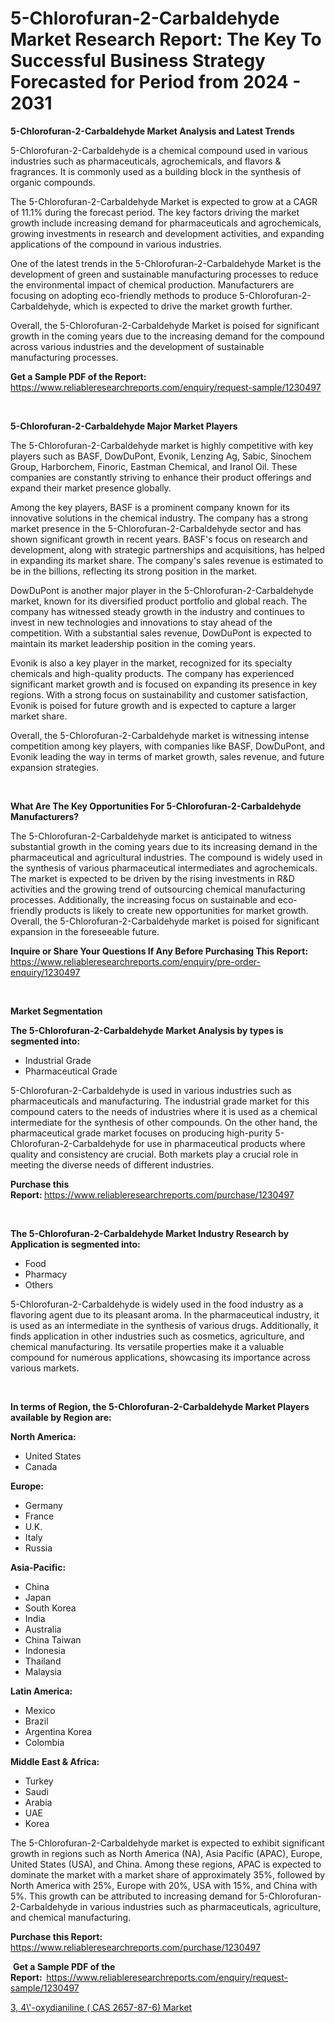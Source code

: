 <p><h1>5-Chlorofuran-2-Carbaldehyde Market Research Report: The Key To Successful Business Strategy Forecasted for Period from 2024 - 2031</h1></p><p><strong>5-Chlorofuran-2-Carbaldehyde Market Analysis and Latest Trends</strong></p>
<p><p>5-Chlorofuran-2-Carbaldehyde is a chemical compound used in various industries such as pharmaceuticals, agrochemicals, and flavors & fragrances. It is commonly used as a building block in the synthesis of organic compounds.</p><p>The 5-Chlorofuran-2-Carbaldehyde Market is expected to grow at a CAGR of 11.1% during the forecast period. The key factors driving the market growth include increasing demand for pharmaceuticals and agrochemicals, growing investments in research and development activities, and expanding applications of the compound in various industries.</p><p>One of the latest trends in the 5-Chlorofuran-2-Carbaldehyde Market is the development of green and sustainable manufacturing processes to reduce the environmental impact of chemical production. Manufacturers are focusing on adopting eco-friendly methods to produce 5-Chlorofuran-2-Carbaldehyde, which is expected to drive the market growth further.</p><p>Overall, the 5-Chlorofuran-2-Carbaldehyde Market is poised for significant growth in the coming years due to the increasing demand for the compound across various industries and the development of sustainable manufacturing processes.</p></p>
<p><strong>Get a Sample PDF of the Report:&nbsp;</strong> <a href="https://www.reliableresearchreports.com/enquiry/request-sample/1230497">https://www.reliableresearchreports.com/enquiry/request-sample/1230497</a></p>
<p>&nbsp;</p>
<p><strong>5-Chlorofuran-2-Carbaldehyde Major Market Players</strong></p>
<p><p>The 5-Chlorofuran-2-Carbaldehyde market is highly competitive with key players such as BASF, DowDuPont, Evonik, Lenzing Ag, Sabic, Sinochem Group, Harborchem, Finoric, Eastman Chemical, and Iranol Oil. These companies are constantly striving to enhance their product offerings and expand their market presence globally.</p><p>Among the key players, BASF is a prominent company known for its innovative solutions in the chemical industry. The company has a strong market presence in the 5-Chlorofuran-2-Carbaldehyde sector and has shown significant growth in recent years. BASF's focus on research and development, along with strategic partnerships and acquisitions, has helped in expanding its market share. The company's sales revenue is estimated to be in the billions, reflecting its strong position in the market.</p><p>DowDuPont is another major player in the 5-Chlorofuran-2-Carbaldehyde market, known for its diversified product portfolio and global reach. The company has witnessed steady growth in the industry and continues to invest in new technologies and innovations to stay ahead of the competition. With a substantial sales revenue, DowDuPont is expected to maintain its market leadership position in the coming years.</p><p>Evonik is also a key player in the market, recognized for its specialty chemicals and high-quality products. The company has experienced significant market growth and is focused on expanding its presence in key regions. With a strong focus on sustainability and customer satisfaction, Evonik is poised for future growth and is expected to capture a larger market share.</p><p>Overall, the 5-Chlorofuran-2-Carbaldehyde market is witnessing intense competition among key players, with companies like BASF, DowDuPont, and Evonik leading the way in terms of market growth, sales revenue, and future expansion strategies.</p></p>
<p>&nbsp;</p>
<p><strong>What Are The Key Opportunities For 5-Chlorofuran-2-Carbaldehyde Manufacturers?</strong></p>
<p><p>The 5-Chlorofuran-2-Carbaldehyde market is anticipated to witness substantial growth in the coming years due to its increasing demand in the pharmaceutical and agricultural industries. The compound is widely used in the synthesis of various pharmaceutical intermediates and agrochemicals. The market is expected to be driven by the rising investments in R&D activities and the growing trend of outsourcing chemical manufacturing processes. Additionally, the increasing focus on sustainable and eco-friendly products is likely to create new opportunities for market growth. Overall, the 5-Chlorofuran-2-Carbaldehyde market is poised for significant expansion in the foreseeable future.</p></p>
<p><strong>Inquire or Share Your Questions If Any Before Purchasing This Report:</strong> <a href="https://www.reliableresearchreports.com/enquiry/pre-order-enquiry/1230497">https://www.reliableresearchreports.com/enquiry/pre-order-enquiry/1230497</a></p>
<p>&nbsp;</p>
<p><strong>Market Segmentation</strong></p>
<p><strong>The 5-Chlorofuran-2-Carbaldehyde Market Analysis by types is segmented into:</strong></p>
<p><ul><li>Industrial Grade</li><li>Pharmaceutical Grade</li></ul></p>
<p><p>5-Chlorofuran-2-Carbaldehyde is used in various industries such as pharmaceuticals and manufacturing. The industrial grade market for this compound caters to the needs of industries where it is used as a chemical intermediate for the synthesis of other compounds. On the other hand, the pharmaceutical grade market focuses on producing high-purity 5-Chlorofuran-2-Carbaldehyde for use in pharmaceutical products where quality and consistency are crucial. Both markets play a crucial role in meeting the diverse needs of different industries.</p></p>
<p><strong>Purchase this Report:&nbsp;</strong><a href="https://www.reliableresearchreports.com/purchase/1230497">https://www.reliableresearchreports.com/purchase/1230497</a></p>
<p>&nbsp;</p>
<p><strong>The 5-Chlorofuran-2-Carbaldehyde Market Industry Research by Application is segmented into:</strong></p>
<p><ul><li>Food</li><li>Pharmacy</li><li>Others</li></ul></p>
<p><p>5-Chlorofuran-2-Carbaldehyde is widely used in the food industry as a flavoring agent due to its pleasant aroma. In the pharmaceutical industry, it is used as an intermediate in the synthesis of various drugs. Additionally, it finds application in other industries such as cosmetics, agriculture, and chemical manufacturing. Its versatile properties make it a valuable compound for numerous applications, showcasing its importance across various markets.</p></p>
<p>&nbsp;</p>
<p><strong>In terms of Region, the 5-Chlorofuran-2-Carbaldehyde Market Players available by Region are:</strong></p>
<p>
    <p> <strong> North America: </strong>
        <ul>
            <li>United States</li>
            <li>Canada</li>
        </ul>
        </p> 
    <p> <strong> Europe: </strong>
        <ul>
            <li>Germany</li>
            <li>France</li>
            <li>U.K.</li>
            <li>Italy</li>
            <li>Russia</li>
        </ul>
        </p> 
    <p> <strong> Asia-Pacific: </strong>
        <ul>
            <li>China</li>
            <li>Japan</li>
            <li>South Korea</li>
            <li>India</li>
            <li>Australia</li>
            <li>China Taiwan</li>
            <li>Indonesia</li>
            <li>Thailand</li>
            <li>Malaysia</li>
        </ul>
        </p> 
    <p> <strong> Latin America: </strong>
        <ul>
            <li>Mexico</li>
            <li>Brazil</li>
            <li>Argentina Korea</li>
            <li>Colombia</li>
        </ul>
        </p> 
    <p> <strong> Middle East & Africa: </strong>
        <ul>
            <li>Turkey</li>
            <li>Saudi</li>
            <li>Arabia</li>
            <li>UAE</li>
            <li>Korea</li>
        </ul>
    </p>
    </p>
<p><p>The 5-Chlorofuran-2-Carbaldehyde market is expected to exhibit significant growth in regions such as North America (NA), Asia Pacific (APAC), Europe, United States (USA), and China. Among these regions, APAC is expected to dominate the market with a market share of approximately 35%, followed by North America with 25%, Europe with 20%, USA with 15%, and China with 5%. This growth can be attributed to increasing demand for 5-Chlorofuran-2-Carbaldehyde in various industries such as pharmaceuticals, agriculture, and chemical manufacturing.</p></p>
<p><strong>Purchase this Report: </strong><a href="https://www.reliableresearchreports.com/purchase/1230497">https://www.reliableresearchreports.com/purchase/1230497</a></p>
<p>&nbsp;<strong>Get a Sample PDF of the Report:&nbsp;&nbsp;</strong><a href="https://www.reliableresearchreports.com/enquiry/request-sample/1230497">https://www.reliableresearchreports.com/enquiry/request-sample/1230497</a></p>
<p><strong></strong></p>
<p><p><a href="https://carnation-joke-41f.notion.site/3-4-oxydianiline-CAS-2657-87-6-Market-Share-Market-New-Trends-Analysis-Report-By-Type-By-Ap-c116e7d3bb1a4929b5204bbec21d0535">3, 4\'-oxydianiline ( CAS 2657-87-6) Market</a></p></p>